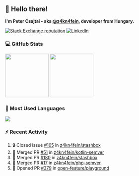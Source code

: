## 👋 Hello there!

**I'm Peter Csajtai - aka [@z4kn4fein](https://github.com/z4kn4fein), developer from Hungary.**

[![Stack Exchange reputation](https://img.shields.io/stackexchange/stackoverflow/r/8700582?color=orange&label=reputation&logo=stackoverflow&style=for-the-badge)](https://stackoverflow.com/users/8700582)
[![LinkedIn](https://img.shields.io/badge/linkedin-%230077B5.svg?style=for-the-badge&logo=linkedin&logoColor=white)](https://www.linkedin.com/in/csajtai-p%C3%A9ter-45395341/)

### 💻 GitHub Stats

<div>
  <img height="140px" src="https://github-readme-stats-pcsajtai.vercel.app/api?username=z4kn4fein&show_icons=true&hide_border=true&count_private=true&custom_title=Stats&theme=dracula&line_height=24&hide_title=true">
  <img height="140px" src="https://streak-stats.demolab.com?user=z4kn4fein&theme=dracula&hide_border=true">
  
</div>

### :toolbox: Most Used Languages

<img src="https://github-readme-stats-pcsajtai.vercel.app/api/top-langs/?username=z4kn4fein&theme=dracula&hide_border=true&layout=compact&langs_count=8&hide_title=true">

### :zap: Recent Activity

<!--START_SECTION:activity-->
1. 🔒 Closed issue [#165](https://github.com/z4kn4fein/stashbox/issues/165) in [z4kn4fein/stashbox](https://github.com/z4kn4fein/stashbox)
2. 🎉 Merged PR [#51](https://github.com/z4kn4fein/kotlin-semver/pull/51) in [z4kn4fein/kotlin-semver](https://github.com/z4kn4fein/kotlin-semver)
3. 🎉 Merged PR [#180](https://github.com/z4kn4fein/stashbox/pull/180) in [z4kn4fein/stashbox](https://github.com/z4kn4fein/stashbox)
4. 🎉 Merged PR [#17](https://github.com/z4kn4fein/php-semver/pull/17) in [z4kn4fein/php-semver](https://github.com/z4kn4fein/php-semver)
5. 💪 Opened PR [#379](https://github.com/open-feature/playground/pull/379) in [open-feature/playground](https://github.com/open-feature/playground)
<!--END_SECTION:activity-->
